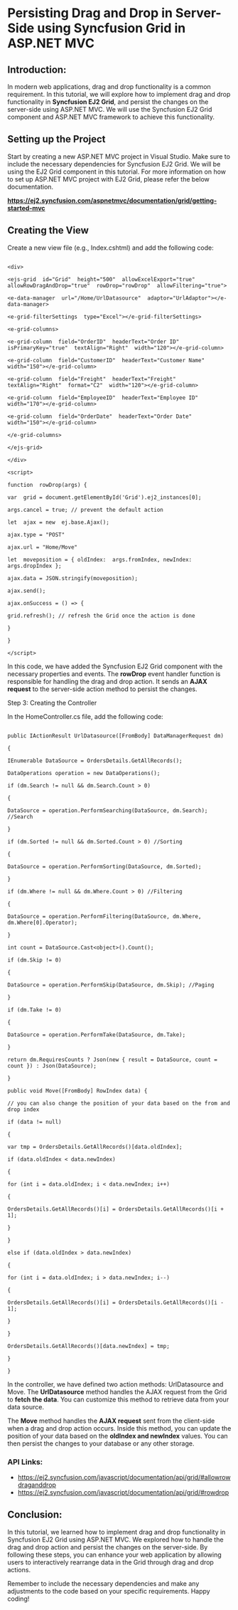 
# Persisting Drag and Drop in Server-Side using Syncfusion Grid in ASP.NET MVC

  

## Introduction:

  

In modern web applications, drag and drop functionality is a common requirement. In this tutorial, we will explore how to implement drag and drop functionality in **Syncfusion EJ2 Grid**, and persist the changes on the server-side using ASP.NET MVC. We will use the Syncfusion EJ2 Grid component and ASP.NET MVC framework to achieve this functionality.

  

## Setting up the Project

  

Start by creating a new ASP.NET MVC project in Visual Studio. Make sure to include the necessary dependencies for Syncfusion EJ2 Grid. We will be using the EJ2 Grid component in this tutorial. For more information on how to set up ASP.NET MVC project with EJ2 Grid, please refer the below documentation.

  

**https://ej2.syncfusion.com/aspnetmvc/documentation/grid/getting-started-mvc**

  

## Creating the View

Create a new view file (e.g., Index.cshtml) and add the following code:

```

<div>

<ejs-grid  id="Grid"  height="500"  allowExcelExport="true"  allowRowDragAndDrop="true"  rowDrop="rowDrop"  allowFiltering="true">

<e-data-manager  url="/Home/UrlDatasource"  adaptor="UrlAdaptor"></e-data-manager>

<e-grid-filterSettings  type="Excel"></e-grid-filterSettings>

<e-grid-columns>

<e-grid-column  field="OrderID"  headerText="Order ID"  isPrimaryKey="true"  textAlign="Right"  width="120"></e-grid-column>

<e-grid-column  field="CustomerID"  headerText="Customer Name"  width="150"></e-grid-column>

<e-grid-column  field="Freight"  headerText="Freight"  textAlign="Right"  format="C2"  width="120"></e-grid-column>

<e-grid-column  field="EmployeeID"  headerText="Employee ID"  width="170"></e-grid-column>

<e-grid-column  field="OrderDate"  headerText="Order Date"  width="150"></e-grid-column>

</e-grid-columns>

</ejs-grid>

</div>

<script>

function  rowDrop(args) {

var  grid = document.getElementById('Grid').ej2_instances[0];

args.cancel = true; // prevent the default action

let  ajax = new  ej.base.Ajax();

ajax.type = "POST"

ajax.url = "Home/Move"

let  moveposition = { oldIndex:  args.fromIndex, newIndex:  args.dropIndex };

ajax.data = JSON.stringify(moveposition);

ajax.send();

ajax.onSuccess = () => {

grid.refresh(); // refresh the Grid once the action is done

}

}

</script>
```
  
  

In this code, we have added the Syncfusion EJ2 Grid component with the necessary properties and events. The **rowDrop** event handler function is responsible for handling the drag and drop action. It sends an **AJAX request** to the server-side action method to persist the changes.

  

Step 3: Creating the Controller

In the HomeController.cs file, add the following code:

```

public IActionResult UrlDatasource([FromBody] DataManagerRequest dm)

{

IEnumerable DataSource = OrdersDetails.GetAllRecords();

DataOperations operation = new DataOperations();

if (dm.Search != null && dm.Search.Count > 0)

{

DataSource = operation.PerformSearching(DataSource, dm.Search); //Search

}

if (dm.Sorted != null && dm.Sorted.Count > 0) //Sorting

{

DataSource = operation.PerformSorting(DataSource, dm.Sorted);

}

if (dm.Where != null && dm.Where.Count > 0) //Filtering

{

DataSource = operation.PerformFiltering(DataSource, dm.Where, dm.Where[0].Operator);

}

int count = DataSource.Cast<object>().Count();

if (dm.Skip != 0)

{

DataSource = operation.PerformSkip(DataSource, dm.Skip); //Paging

}

if (dm.Take != 0)

{

DataSource = operation.PerformTake(DataSource, dm.Take);

}

return dm.RequiresCounts ? Json(new { result = DataSource, count = count }) : Json(DataSource);

}

public void Move([FromBody] RowIndex data) {

// you can also change the position of your data based on the from and drop index

if (data != null)

{

var tmp = OrdersDetails.GetAllRecords()[data.oldIndex];

if (data.oldIndex < data.newIndex)

{

for (int i = data.oldIndex; i < data.newIndex; i++)

{

OrdersDetails.GetAllRecords()[i] = OrdersDetails.GetAllRecords()[i + 1];

}

}

else if (data.oldIndex > data.newIndex)

{

for (int i = data.oldIndex; i > data.newIndex; i--)

{

OrdersDetails.GetAllRecords()[i] = OrdersDetails.GetAllRecords()[i - 1];

}

}

OrdersDetails.GetAllRecords()[data.newIndex] = tmp;

}

}
```
  

In the controller, we have defined two action methods: UrlDatasource and Move. The **UrlDatasource** method handles the AJAX request from the Grid to **fetch the data**. You can customize this method to retrieve data from your data source.

The **Move** method handles the **AJAX request** sent from the client-side when a drag and drop action occurs. Inside this method, you can update the position of your data based on the **oldIndex and newIndex** values. You can then persist the changes to your database or any other storage.

### API Links:

  * https://ej2.syncfusion.com/javascript/documentation/api/grid/#allowrowdraganddrop
  * https://ej2.syncfusion.com/javascript/documentation/api/grid/#rowdrop


## Conclusion:

  

In this tutorial, we learned how to implement drag and drop functionality in Syncfusion EJ2 Grid using ASP.NET MVC. We explored how to handle the drag and drop action and persist the changes on the server-side. By following these steps, you can enhance your web application by allowing users to interactively rearrange data in the Grid through drag and drop actions.

Remember to include the necessary dependencies and make any adjustments to the code based on your specific requirements. Happy coding!